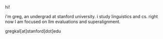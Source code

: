 hi!

i'm greg, an undergrad at stanford university. i study linguistics and cs. right now I am focused on llm evaluations and superalignment.

gregkal[at]stanford[dot]edu

<!---
greg-kal/greg-kal is a ✨ special ✨ repository because its `README.md` (this file) appears on your GitHub profile.
You can click the Preview link to take a look at your changes.
--->
